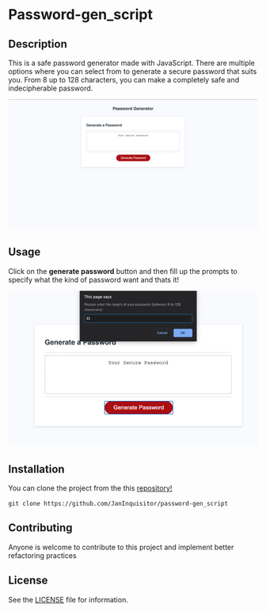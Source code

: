 # Password-gen_script

## Description

This is a safe password generator made with JavaScript. There are multiple options where you can select from to generate a secure password that suits you. From 8 up to 128 characters, you can make a completely safe and indecipherable password.

![Password generator web app](./assets/img/img1.png)


## Usage

Click on the **generate password** button and then fill up the prompts to specify what the kind of password want and thats it!

![Password generator web app](./assets/img/img2.png)

## Installation

You can clone the project from the this [repository!](https://github.com/JanInquisitor/password-gen_script)


```
git clone https://github.com/JanInquisitor/password-gen_script

```

## Contributing

Anyone is welcome to contribute to this project and implement better refactoring practices

## License

See the [LICENSE](https://www.google.com/) file for information.